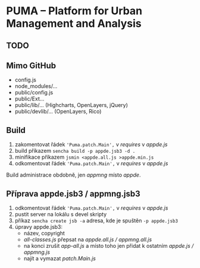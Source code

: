 PUMA – Platform for Urban Management and Analysis
====

TODO
--------

Mimo GitHub
-------------------
- config.js
- node_modules/...
- public/config.js
- public/Ext...
- public/lib/... (Highcharts, OpenLayers, jQuery)
- public/devlib/... (OpenLayers, Rico)

Build
--------
 1. zakomentovat řádek `'Puma.patch.Main',` v *requires* v *appde.js*
 2. build příkazem `sencha build -p appde.jsb3 -d .`
 3. minifikace příkazem `jsmin <appde.all.js >appde.min.js`
 4. odkomentovat řádek `'Puma.patch.Main',` v *requires* v *appde.js*

Build administrace obdobně, jen *appmng* místo *appde*.

Příprava appde.jsb3 / appmng.jsb3
-------------------------------------------------
1. odkomentovat řádek `'Puma.patch.Main',` v *requires* v *appde.js*
2. pustit server na lokálu s devel skripty
3. příkaz `sencha create jsb -a` adresa, kde je spuštěn `-p appde.jsb3`
4. úpravy appde.jsb3:
	- název, copyright
	- *all-classes.js* přepsat na *appde.all.js / appmng.all.js*
	- na konci zrušit *app-all.js* a místo toho jen přidat k ostatním *appde.js / appmng.js*
	- najít a vymazat *patch.Main.js*

